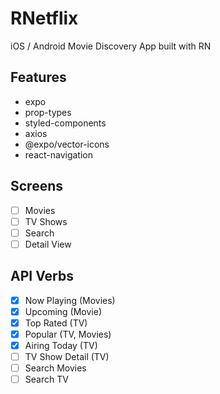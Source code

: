 # RNetflix

iOS / Android Movie Discovery App built with RN

## Features

- expo
- prop-types
- styled-components
- axios
- @expo/vector-icons
- react-navigation

## Screens

- [ ] Movies
- [ ] TV Shows
- [ ] Search
- [ ] Detail View

## API Verbs

- [x] Now Playing (Movies)
- [x] Upcoming (Movie)
- [x] Top Rated (TV)
- [x] Popular (TV, Movies)
- [x] Airing Today (TV)
- [ ] TV Show Detail (TV)
- [ ] Search Movies
- [ ] Search TV
